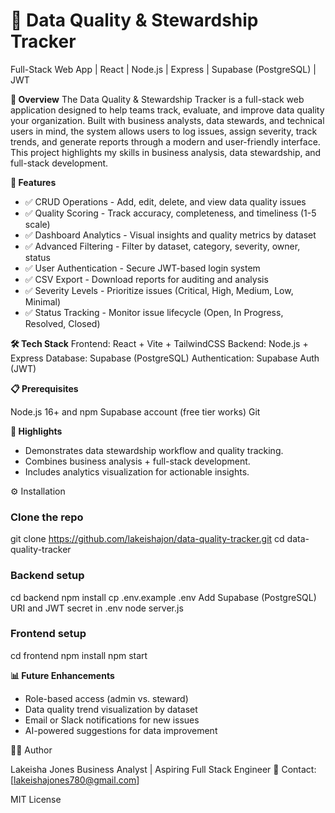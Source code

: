 # 🧮 Data Quality & Stewardship Tracker
Full-Stack Web App | React | Node.js | Express | Supabase (PostgreSQL) | JWT

**📌 Overview**
The Data Quality & Stewardship Tracker is a full-stack web application designed to help teams track, evaluate, and improve data quality your organization. Built with business analysts, data stewards, and technical users in mind, the system allows users to log issues, assign severity, track trends, and generate reports through a modern and user-friendly interface. This project highlights my skills in business analysis, data stewardship, and full-stack development.

**🎯 Features**
* ✅ CRUD Operations - Add, edit, delete, and view data quality issues
* ✅ Quality Scoring - Track accuracy, completeness, and timeliness (1-5 scale)
* ✅ Dashboard Analytics - Visual insights and quality metrics by dataset
* ✅ Advanced Filtering - Filter by dataset, category, severity, owner, status
* ✅ User Authentication - Secure JWT-based login system
* ✅ CSV Export - Download reports for auditing and analysis
* ✅ Severity Levels - Prioritize issues (Critical, High, Medium, Low, Minimal)
* ✅ Status Tracking - Monitor issue lifecycle (Open, In Progress, Resolved, Closed)

**🛠️ Tech Stack**
Frontend: React + Vite + TailwindCSS
Backend: Node.js + Express
Database: Supabase (PostgreSQL)
Authentication: Supabase Auth (JWT)

**📋 Prerequisites**

Node.js 16+ and npm
Supabase account (free tier works)
Git

**🌟 Highlights**
*	Demonstrates data stewardship workflow and quality tracking.
*	Combines business analysis + full-stack development.
*	Includes analytics visualization for actionable insights.

⚙️ Installation
### Clone the repo
git clone https://github.com/lakeishajon/data-quality-tracker.git
cd data-quality-tracker

### Backend setup
cd backend
npm install
cp .env.example .env
Add Supabase (PostgreSQL) URI and JWT secret in .env
node server.js
### Frontend setup
cd frontend
npm install
npm start


**📊 Future Enhancements**

* Role-based access (admin vs. steward)
* Data quality trend visualization by dataset
* Email or Slack notifications for new issues
* AI-powered suggestions for data improvement

👩‍💼 Author

Lakeisha Jones
Business Analyst | Aspiring Full Stack Engineer
📧 Contact: [lakeishajones780@gmail.com]

MIT License
